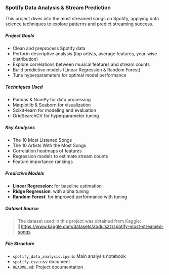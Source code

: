 ### Spotify Data Analysis & Stream Prediction

This project dives into the most streamed songs on Spotify, applying data science techniques to explore patterns and predict streaming success.

##### Project Goals

- Clean and preprocess Spotify data
- Perform descriptive analysis (top artists, average features, year-wise distribution)
- Explore correlations between musical features and stream counts
- Build predictive models (Linear Regression & Random Forest)
- Tune hyperparameters for optimal model performance

##### Techniques Used

- Pandas & NumPy for data processing
- Matplotlib & Seaborn for visualization
- Scikit-learn for modeling and evaluation
- GridSearchCV for hyperparameter tuning

##### Key Analyses

- The 10 Most Listened Songs
- The 10 Artists With the Most Songs
- Correlation heatmaps of features
- Regression models to estimate stream counts
- Feature importance rankings

##### Predictive Models

- **Linear Regression**: for baseline estimation
- **Ridge Regression**: with alpha tuning
- **Random Forest**: for improved performance with tuning

##### Dataset Source

> The dataset used in this project was obtained from Kaggle:  
🔗https://www.kaggle.com/datasets/abdulszz/spotify-most-streamed-songs 

##### File Structure

- `spotify_data_analysis.ipynb`: Main analysis notebook
- `spotify.csv`: csv document
- `README.md`: Project documentation
